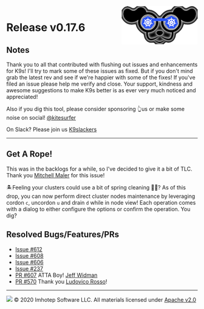 <img src="https://raw.githubusercontent.com/derailed/k9s/master/assets/k9s_small.png" align="right" width="200" height="auto"/>

# Release v0.17.6

## Notes

Thank you to all that contributed with flushing out issues and enhancements for K9s! I'll try to mark some of these issues as fixed. But if you don't mind grab the latest rev and see if we're happier with some of the fixes! If you've filed an issue please help me verify and close. Your support, kindness and awesome suggestions to make K9s better is as ever very much noticed and appreciated!

Also if you dig this tool, please consider sponsoring 👆us or make some noise on social! [@kitesurfer](https://twitter.com/kitesurfer)

On Slack? Please join us [K9slackers](https://join.slack.com/t/k9sers/shared_invite/enQtOTA5MDEyNzI5MTU0LWQ1ZGI3MzliYzZhZWEyNzYxYzA3NjE0YTk1YmFmNzViZjIyNzhkZGI0MmJjYzhlNjdlMGJhYzE2ZGU1NjkyNTM)

---

## Get A Rope!

This was in the backlogs for a while, so I've decided to give it a bit of TLC. Thank you [Mitchell Maler](https://github.com/mitchellmaler) for this issue!

🏝Feeling your clusters could use a bit of spring cleaning 🧽🧼?
As of this drop, you can now perform direct cluster nodes maintenance by leveraging cordon `c`, uncordon `u` and drain `d` while in node view! Each operation comes with a dialog to either configure the options or confirm the operation. You dig?

## Resolved Bugs/Features/PRs

- [Issue #612](https://github.com/derailed/k9s/issues/612)
- [Issue #608](https://github.com/derailed/k9s/issues/608)
- [Issue #606](https://github.com/derailed/k9s/issues/606)
- [Issue #237](https://github.com/derailed/k9s/issues/237)
- [PR #607](https://github.com/derailed/k9s/pull/607) ATTA Boy! [Jeff Widman](https://github.com/jeffwidman)
- [PR #570](https://github.com/derailed/k9s/pull/570) Thank you [Ludovico Rosso](https://github.com/ludusrusso)!

---

<img src="https://raw.githubusercontent.com/derailed/k9s/master/assets/imhotep_logo.png" width="32" height="auto"/> © 2020 Imhotep Software LLC. All materials licensed under [Apache v2.0](http://www.apache.org/licenses/LICENSE-2.0)
